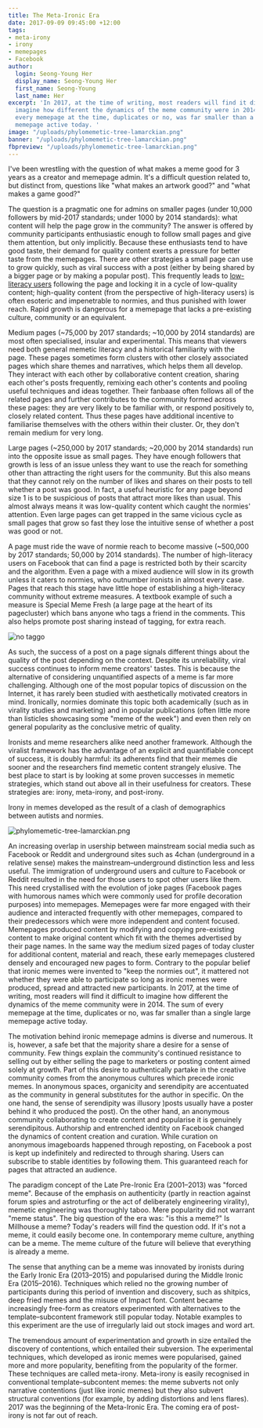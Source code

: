 ```yaml
---
title: The Meta-Ironic Era
date: 2017-09-09 09:45:00 +12:00
tags:
- meta-irony
- irony
- memepages
- Facebook
author:
  login: Seong-Young Her
  display_name: Seong-Young Her
  first_name: Seong-Young
  last_name: Her
excerpt: 'In 2017, at the time of writing, most readers will find it difficult to
  imagine how different the dynamics of the meme community were in 2014. The sum of
  every memepage at the time, duplicates or no, was far smaller than a single large
  memepage active today. '
image: "/uploads/phylomemetic-tree-lamarckian.png"
banner: "/uploads/phylomemetic-tree-lamarckian.png"
fbpreview: "/uploads/phylomemetic-tree-lamarckian.png"
---
```


I've been wrestling with the question of what makes a meme good for 3 years as a creator and memepage admin. It's a difficult question related to, but distinct from, questions like "what makes an artwork good?" and "what makes a game good?"

The question is a pragmatic one for admins on smaller pages (under 10,000 followers by mid-2017 standards; under 1000 by 2014 standards): what content will help the page grow in the community? The answer is offered by community participants enthusiastic enough to follow small pages and give them attention, but only implicitly. Because these enthusiasts tend to have good taste, their demand for quality content exerts a pressure for better taste from the memepages. There are other strategies a small page can use to grow quickly, such as viral success with a post (either by being shared by a bigger page or by making a popular post). This frequently leads to [low-literacy users](http://thephilosophersmeme.com/2017/03/27/defining-normie-casual-ironist-and-autist-in-internet-subcultures/) following the page and locking it in a cycle of low-quality content; high-quality content (from the perspective of high-literacy users) is often esoteric and impenetrable to normies, and thus punished with lower reach. Rapid growth is dangerous for a memepage that lacks a pre-existing culture, community or an equivalent.

Medium pages (~75,000 by 2017 standards; ~10,000 by 2014 standards) are most often specialised, insular and experimental. This means that viewers need both general memetic literacy and a historical familiarity with the page. These pages sometimes form clusters with other closely associated pages which share themes and narratives, which helps them all develop. They interact with each other by collaborative content creation, sharing each other's posts frequently, remixing each other's contents and pooling useful techniques and ideas together. Their fanbaase often follows all of the related pages and further contributes to the community formed across these pages: they are very likely to be familiar with, or respond positively to, closely related content. Thus these pages have additional incentive to familiarise themselves with the others within their cluster. Or, they don't remain medium for very long.

Large pages (~250,000 by 2017 standards; ~20,000 by 2014 standards) run into the opposite issue as small pages. They have enough followers that growth is less of an issue unless they want to use the reach for something other than attracting the right users for the community. But this also means that they cannot rely on the number of likes and shares on their posts to tell whether a post was good. In fact, a useful heuristic for any page beyond size 1 is to be suspicious of posts that attract more likes than usual. This almost always means it was low-quality content which caught the normies' attention. Even large pages can get trapped in the same vicious cycle as small pages that grow so fast they lose the intuitive sense of whether a post was good or not. 

A page must ride the wave of normie reach to become massive (~500,000 by 2017 standards; 50,000 by 2014 standards). The number of high-literacy users on Facebook that can find a page is restricted both by their scarcity and the algorithm. Even a page with a mixed audience will slow in its growth unless it caters to normies, who outnumber ironists in almost every case. Pages that reach this stage have little hope of establishing a high-literacy community without extreme measures. A textbook example of such a measure is Special Meme Fresh (a large page at the heart of its pagecluster) which bans anyone who tags a friend in the comments. This also helps promote post sharing instead of tagging, for extra reach. 

![no taggo](/uploads/15134582_201527606967415_8484454118822905078_n.jpg)

As such, the success of a post on a page signals different things about the quality of the post depending on the context. Despite its unreliability, viral success continues to inform meme creators' tastes. This is because the alternative of considering unquantified aspects of a meme is far more challenging. Although one of the most popular topics of discussion on the Internet, it has rarely been studied with aesthetically motivated creators in mind. Ironically, normies dominate this topic both academically (such as in virality studies and marketing) and in popular publications (often little more than listicles showcasing some "meme of the week") and even then rely on general popularity as the conclusive metric of quality.

Ironists and meme researchers alike need another framework. Although the viralist framework has the advantage of an explicit and quantifiable concept of success, it is doubly harmful: its adherents find that their memes die sooner and the researchers find memetic content strangely elusive. The best place to start is by looking at some proven successes in memetic strategies, which stand out above all in their usefulness for creators. These strategies are: irony, meta-irony, and post-irony. 

Irony in memes developed as the result of a clash of demographics between autists and normies. 

![phylomemetic-tree-lamarckian.png](/uploads/phylomemetic-tree-lamarckian.png)

An increasing overlap in usership between mainstream social media such as Facebook or Reddit and underground sites such as 4chan (underground in a relative sense) makes the mainstream–underground distinction less and less useful. The immigration of underground users and culture to Facebook or Reddit resulted in the need for those users to spot other users like them. This need crystallised with the evolution of joke pages (Facebook pages with humorous names which were commonly used for profile decoration purposes) into memepages. Memepages were far more engaged with their audience and interacted frequently with other memepages, compared to their predecessors which were more independent and content focused. Memepages produced content by modifying and copying pre-existing content to make original content which fit with the themes advertised by their page names. In the same way the medium sized pages of today cluster for additional content, material and reach, these early memepages clustered densely and encouraged new pages to form. Contrary to the popular belief that ironic memes were invented to "keep the normies out", it mattered not whether they were able to participate so long as ironic memes were produced, spread and attracted new participants. In 2017, at the time of writing, most readers will find it difficult to imagine how different the dynamics of the meme community were in 2014. The sum of every memepage at the time, duplicates or no, was far smaller than a single large memepage active today. 

The motivation behind ironic memepage admins is diverse and numerous. It is, however, a safe bet that the majority share a desire for a sense of community. Few things explain the community's continued resistance to selling out by either selling the page to marketers or posting content aimed solely at growth. Part of this desire to authentically partake in the creative community comes from the anonymous cultures which precede ironic memes. In anonymous spaces, organicity and serendipity are accentuated as the community in general substitutes for the author in specific. On the one hand, the sense of serendipity was illusory )posts usually have a poster behind it who produced the post). On the other hand, an anonymous community collaborating to create content and popularise it is genuinely serendipitous. Authorship and entrenched identity on Facebook changed the dynamics of content creation and curation. While curation on anonymous imageboards happened through reposting, on Facebook a post is kept up indefinitely and redirected to through sharing. Users can subscribe to stable identities by following them. This guaranteed reach for pages that attracted an audience.

The paradigm concept of the Late Pre-Ironic Era (2001–2013) was "forced meme". Because of the emphasis on authenticity (partly in reaction against forum spies and astroturfing or the act of deliberately engineering virality), memetic engineering was thoroughly taboo. Mere popularity did not warrant "meme status". The big question of the era was: "is this a meme?" Is Millhouse a meme? Today's readers will find the question odd. If it's not a meme, it could easily become one. In contemporary meme culture, anything can be a meme. The meme culture of the future will believe that everything is already a meme.

The sense that anything can be a meme was innovated by ironists during the Early Ironic Era (2013–2015) and popularised during the Middle Ironic Era (2015–2016). Techniques which relied no the growing number of participants during this period of invention and discovery, such as shitpics, deep fried memes and the misuse of Impact font. Content became increasingly free-form as creators experimented with alternatives to the template–subcontent framework still popular today. Notable examples to this experiment are the use of irregularly laid out stock images and word art.

The tremendous amount of experimentation and growth in size entailed the discovery of contentions, which entailed their subversion. The experimental techniques, which developed as ironic memes were popularised, gained more and more popularity, benefiting from the popularity of the former. These techniques are called meta-irony. Meta-irony is easily recognised in conventional template–subcontent memes: the meme subverts not only narrative contentions (just like ironic memes) but they also subvert structural conventions (for example, by adding distortions and lens flares). 2017 was the beginning of the Meta-Ironic Era. The coming era of post-irony is not far out of reach.
